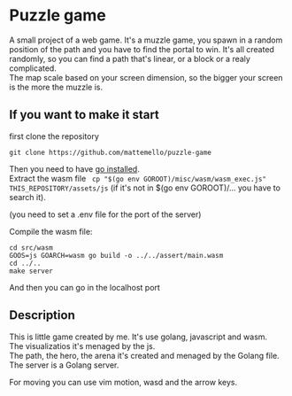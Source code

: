 # Puzzle game

A small project of a web game. It's a muzzle game, you spawn in a random position of the path and you have to find the portal to win.
It's all created randomly, so you can find a path that's linear, or a block or a realy complicated. <br>
The map scale based on your screen dimension, so the bigger your screen is the more the muzzle is.

## If you want to make it start

first clone the repository

```
git clone https://github.com/mattemello/puzzle-game
```

Then you need to have  [go installed](https://go.dev/doc/install ).<br>
Extract the wasm file ``` cp "$(go env GOROOT)/misc/wasm/wasm_exec.js" THIS_REPOSITORY/assets/js``` (if it's not in $(go env GOROOT)/... you have to search it).

(you need to set a .env file for the port of the server)

Compile the wasm file: 

```
cd src/wasm
GOOS=js GOARCH=wasm go build -o ../../assert/main.wasm
cd ../..
make server
```

And then you can go in the localhost port

## Description

This is little game created by me. It's use golang, javascript and wasm. <br>
The visualizatios it's menaged by the js. <br>
The path, the hero, the arena it's created and menaged by the Golang file. <br>
The server is a Golang server.

For moving you can use vim motion, wasd and the arrow keys.
 

